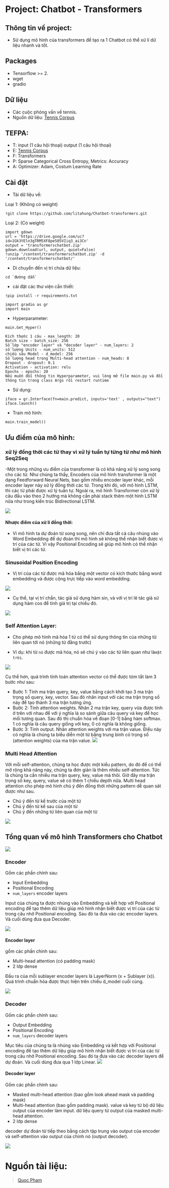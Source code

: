 # Project: Chatbot - Transformers

## Thông tin về project:
* Sử dụng mô hình của transformers để tạo ra 1 Chatbot có thể xử lí dữ liệu nhanh và tốt.

## Packages
* Tensorflow >= 2.
* wget
* gradio

## Dữ liệu

* Các cuộc phỏng vấn về tennis.
* Nguồn dữ liệu: [Tennis Corpus](http://zissou.infosci.cornell.edu/convokit/datasets/tennis-corpus/tennis-corpus.zip)

## TEFPA:
* T: input (1 câu hội thoại) output (1 câu hội thoại)
* E: [Tennis Corpus](http://zissou.infosci.cornell.edu/convokit/datasets/tennis-corpus/tennis-corpus.zip)
* F: Transformers
* P: Sparse Categorical Cross Entropy, Metrics: Accuracy
* A: Optimizer: Adam, Costum Learning Rate


## Cài đặt
- Tải dữ liệu về:

Loại 1: (Không có weight)
```
!git clone https://github.com/litahung/Chatbot-transformers.git
```
Loại 2: (Có weight)
```
import gdown
url = 'https://drive.google.com/uc?id=1Gk3YEln3gTRM5XF8pe585VIiq3_ai3Cn'
output = 'transformerschatbot.zip'
gdown.download(url, output, quiet=False)
!unzip '/content/transformerschatbot.zip' -d '/content/transformerschatbot/'
```
- Di chuyển đến vị trí chứa dữ liệu:
```
cd `đường dẫn`
```
- cài đặt các thư viện cần thiết:
```
!pip install -r requirements.txt
```
```
import gradio as gr
import main
```
- Hyperparameter:

```
main.Get_Hyper()
```
```
Kích thước 1 câu - max_length: 20
Batch size - batch_size: 256
Số lớp "encoder layer" và "decoder layer" - num_layers: 2
số lượng Units - num_units: 512
chiều sâu Model - d_model: 256
Số lượng head trong Multi-head attention - num_heads: 8
Dropout - dropout: 0.1
Activation - activation: relu
Epochs - epochs: 20
Nếu muốn đổi thông tin Hyperparameter, vui lòng mở file main.py và đổi thông tin trong class Args rồi restart runtime
```
- Sử dụng:

```
iface = gr.Interface(fn=main.predict, inputs='text' , outputs="text")
iface.launch()
```

- Train mô hình:

```
main.train_model()
```


## Ưu điểm của mô hình:
### xử lý đồng thời các từ thay vì xử lý tuần tự từng từ như mô hình Seq2Seq

-Một trong những ưu điểm của transformer là có khả năng xử lý song song cho các từ. Như chúng ta thấy, Encoders của mô hình transformer là một dạng Feedforward Neural Nets, bao gồm nhiều encoder layer khác, mỗi encoder layer này xử lý đồng thời các từ. Trong khi đó, với mô hình LSTM, thì các từ phải được xử lý tuần tự. Ngoài ra, mô hình Transformer còn xử lý câu đầu vào theo 2 hướng mà không cần phải stack thêm một hình LSTM nữa như trong kiến trúc Bidirectional LSTM.

![](https://i.imgur.com/W62Aqek.jpg)

#### Nhược điểm của xử lí đồng thời:
- Vì mô hình ta dự đoán từ song song, nên chỉ đưa tất cả câu nhúng vào Word Embedding để dự đoán thì mô hình sẽ không thể nhận biết được vị trí của các từ. Vì vậy Positional Encoding sẽ giúp mô hình có thể nhận biết vị trí các từ.

### Sinusoidal Position Encoding
- Vị trí của các từ được mã hóa bằng một vector có kích thước bằng word embedding và được cộng trực tiếp vào word embedding.

![](https://pbcquoc.github.io/images/transformer/embedding.jpg)

- Cụ thể, tại vị trí chẵn, tác giả sử dụng hàm sin, và với vị trí lẽ tác giả sử dụng hàm cos để tính giá trị tại chiều đó.

![](https://i.imgur.com/PSS6OIG.jpg)

### Self Attention Layer: 
* Cho phép mô hình mã hóa 1 từ có thể sử dụng thông tin của những từ liên quan tới nó (những từ đằng trước)

* Ví dụ: khi từ `nó` được mã hóa, nó sẽ chú ý vào các từ liên quan như là`mặt trời`.

![](https://pbcquoc.github.io/images/transformer/self_attention.jpg)

Cụ thể hơn, quá trình tính toán attention vector có thể được tóm tắt làm 3 bước như sau:

* Bước 1: Tính ma trận query, key, value bằng cách khởi tạo 3 ma trận trọng số query, key, vector. Sau đó nhân input với các ma trận trọng số này để tạo thành 3 ma trận tương ứng.
* Bước 2: Tính attention weights. Nhân 2 ma trận key, query vừa được tính ở trên với nhau để với ý nghĩa là so sánh giữa câu query và key để học mối tương quan. Sau đó thì chuẩn hóa về đoạn [0-1] bằng hàm softmax. 1 có nghĩa là câu query giống với key, 0 có nghĩa là không giống.
* Bước 3: Tính output. Nhân attention weights với ma trận value. Điều này có nghĩa là chúng ta biểu diễn một từ bằng trung bình có trọng số (attention weights) của ma trận value.
![](https://pbcquoc.github.io/images/transformer/attention_vector.jpg)

### Multi Head Attention

 Với mỗi self-attention, chúng ta học được một kiểu pattern, do đó để có thể mở rộng khả năng này, chúng ta đơn giản là thêm nhiều self-attention. Tức là chúng ta cần nhiều ma trận query, key, value mà thôi. Giờ đây ma trận trọng số key, query, value sẽ có thêm 1 chiều depth nữa.
 Multi head attention cho phép mô hình chú ý đến đồng thời những pattern dễ quan sát được như sau.

 * Chú ý đến từ kế trước của một từ
* Chú ý đến từ kế sau của một từ
* Chú ý đến những từ liên quan của một từ

![](https://pbcquoc.github.io/images/transformer/multi_head_attention.jpg)

## Tổng quan về mô hình Transformers cho Chatbot

![](https://raw.githubusercontent.com/bryanlimy/tf2-transformer-chatbot/master/transformer.png)

### Encoder

Gồm các phần chính sau:
* Input Embedding
* Positional Encoding
* `num_layers` encoder layers

Input của chúng ta được nhúng vào Embedding và kết hợp với Positional encoding để tạo thêm dữ liệu giúp mô hình nhận biết được vị trí của các từ trong câu nhờ Positional encoding. Sau đó ta đưa vào các encoder layers. Và cuối dùng đưa qua Decoder.

![](https://i.imgur.com/PeZhBRF.png)

#### Encoder layer

gồm các phần chính sau: 
* Multi-head attention (có padding mask)
* 2 lớp dense

Đầu ra của mỗi sublayer encoder layers là LayerNorm (x + Sublayer (x)). Quá trình chuẩn hóa được thực hiện trên chiều d_model cuối cùng.

![](https://i.imgur.com/7Y24kU3.png)


### Decoder
Gồm các phần chính sau:
* Output Embedding
* Positional Encoding
* `num_layers` decoder layers

Mục tiêu của chúng ta là nhúng vào Embedding và kết hợp với Positional encoding để tạo thêm dữ liệu giúp mô hình nhận biết được vị trí của các từ trong câu nhờ Positional encoding. Sau đó ta đưa vào các decoder layers để dự đoán. Và cuối dùng đưa qua 1 lớp Linear.
![](https://i.imgur.com/i2gYJQm.png)


#### Decoder layer
Gồm các phần chính sau:
* Masked multi-head attention (bao gồm look ahead mask và padding mask)
* Multi-head attention (bao gồm padding mask). value và key từ bộ dữ liệu output của encoder làm input. dữ liệu query từ output của masked multi-head attention.
* 2 lớp dense

decoder  dự đoán từ tiếp theo bằng cách tập trung vào output của encoder và  self-attention vào output của chính nó (output decoder).

![](https://i.imgur.com/CkVez18.png)

# Nguồn tài liệu:
> [Quoc Pham](https://pbcquoc.github.io/transformer/)



